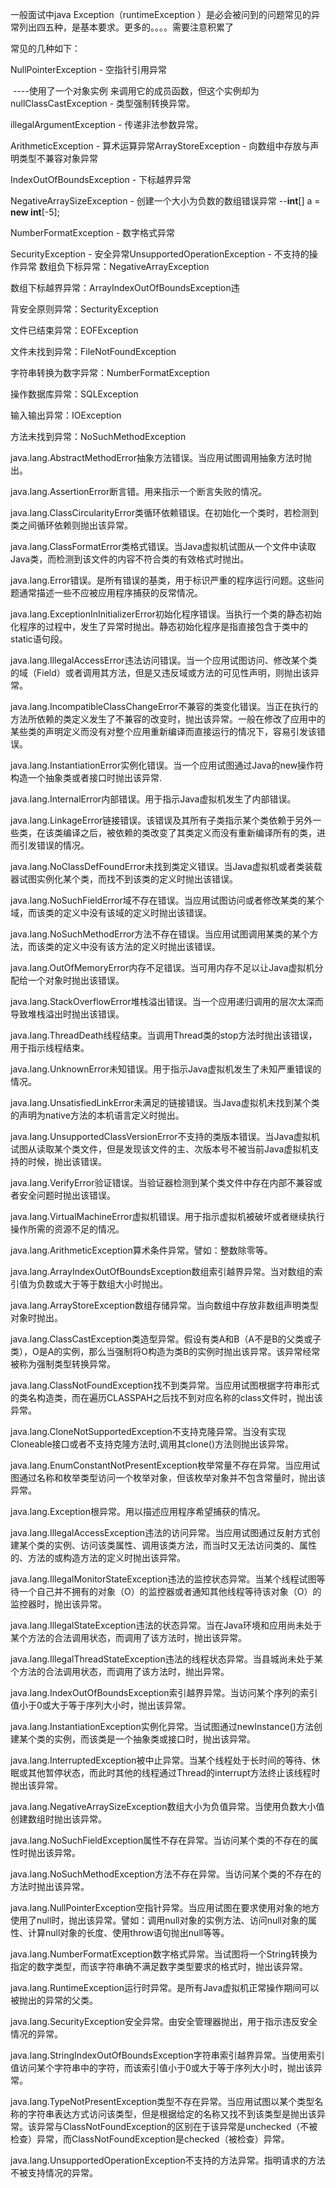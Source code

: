 一般面试中java Exception（runtimeException ）是必会被问到的问题常见的异常列出四五种，是基本要求。更多的。。。。需要注意积累了 

常见的几种如下： 



NullPointerException - 空指针引用异常  

​    ----使用了一个对象实例 来调用它的成员函数，但这个实例却为nullClassCastException - 类型强制转换异常。

illegalArgumentException - 传递非法参数异常。

ArithmeticException - 算术运算异常ArrayStoreException - 向数组中存放与声明类型不兼容对象异常

IndexOutOfBoundsException - 下标越界异常

NegativeArraySizeException - 创建一个大小为负数的数组错误异常    --**int**[] a = **new int**[-5];

NumberFormatException - 数字格式异常

SecurityException - 安全异常UnsupportedOperationException - 不支持的操作异常 
数组负下标异常：NegativeArrayException

数组下标越界异常：ArrayIndexOutOfBoundsException违

背安全原则异常：SecturityException

文件已结束异常：EOFException

文件未找到异常：FileNotFoundException

字符串转换为数字异常：NumberFormatException

操作数据库异常：SQLException

输入输出异常：IOException

方法未找到异常：NoSuchMethodException

java.lang.AbstractMethodError抽象方法错误。当应用试图调用抽象方法时抛出。

java.lang.AssertionError断言错。用来指示一个断言失败的情况。

java.lang.ClassCircularityError类循环依赖错误。在初始化一个类时，若检测到类之间循环依赖则抛出该异常。

java.lang.ClassFormatError类格式错误。当Java虚拟机试图从一个文件中读取Java类，而检测到该文件的内容不符合类的有效格式时抛出。

java.lang.Error错误。是所有错误的基类，用于标识严重的程序运行问题。这些问题通常描述一些不应被应用程序捕获的反常情况。

java.lang.ExceptionInInitializerError初始化程序错误。当执行一个类的静态初始化程序的过程中，发生了异常时抛出。静态初始化程序是指直接包含于类中的static语句段。

java.lang.IllegalAccessError违法访问错误。当一个应用试图访问、修改某个类的域（Field）或者调用其方法，但是又违反域或方法的可见性声明，则抛出该异常。

java.lang.IncompatibleClassChangeError不兼容的类变化错误。当正在执行的方法所依赖的类定义发生了不兼容的改变时，抛出该异常。一般在修改了应用中的某些类的声明定义而没有对整个应用重新编译而直接运行的情况下，容易引发该错误。

java.lang.InstantiationError实例化错误。当一个应用试图通过Java的new操作符构造一个抽象类或者接口时抛出该异常.

java.lang.InternalError内部错误。用于指示Java虚拟机发生了内部错误。

java.lang.LinkageError链接错误。该错误及其所有子类指示某个类依赖于另外一些类，在该类编译之后，被依赖的类改变了其类定义而没有重新编译所有的类，进而引发错误的情况。

java.lang.NoClassDefFoundError未找到类定义错误。当Java虚拟机或者类装载器试图实例化某个类，而找不到该类的定义时抛出该错误。

java.lang.NoSuchFieldError域不存在错误。当应用试图访问或者修改某类的某个域，而该类的定义中没有该域的定义时抛出该错误。

java.lang.NoSuchMethodError方法不存在错误。当应用试图调用某类的某个方法，而该类的定义中没有该方法的定义时抛出该错误。

java.lang.OutOfMemoryError内存不足错误。当可用内存不足以让Java虚拟机分配给一个对象时抛出该错误。

java.lang.StackOverflowError堆栈溢出错误。当一个应用递归调用的层次太深而导致堆栈溢出时抛出该错误。

java.lang.ThreadDeath线程结束。当调用Thread类的stop方法时抛出该错误，用于指示线程结束。

java.lang.UnknownError未知错误。用于指示Java虚拟机发生了未知严重错误的情况。

java.lang.UnsatisfiedLinkError未满足的链接错误。当Java虚拟机未找到某个类的声明为native方法的本机语言定义时抛出。

java.lang.UnsupportedClassVersionError不支持的类版本错误。当Java虚拟机试图从读取某个类文件，但是发现该文件的主、次版本号不被当前Java虚拟机支持的时候，抛出该错误。

java.lang.VerifyError验证错误。当验证器检测到某个类文件中存在内部不兼容或者安全问题时抛出该错误。

java.lang.VirtualMachineError虚拟机错误。用于指示虚拟机被破坏或者继续执行操作所需的资源不足的情况。

java.lang.ArithmeticException算术条件异常。譬如：整数除零等。

java.lang.ArrayIndexOutOfBoundsException数组索引越界异常。当对数组的索引值为负数或大于等于数组大小时抛出。

java.lang.ArrayStoreException数组存储异常。当向数组中存放非数组声明类型对象时抛出。

java.lang.ClassCastException类造型异常。假设有类A和B（A不是B的父类或子类），O是A的实例，那么当强制将O构造为类B的实例时抛出该异常。该异常经常被称为强制类型转换异常。

java.lang.ClassNotFoundException找不到类异常。当应用试图根据字符串形式的类名构造类，而在遍历CLASSPAH之后找不到对应名称的class文件时，抛出该异常。

java.lang.CloneNotSupportedException不支持克隆异常。当没有实现Cloneable接口或者不支持克隆方法时,调用其clone()方法则抛出该异常。

java.lang.EnumConstantNotPresentException枚举常量不存在异常。当应用试图通过名称和枚举类型访问一个枚举对象，但该枚举对象并不包含常量时，抛出该异常。

java.lang.Exception根异常。用以描述应用程序希望捕获的情况。

java.lang.IllegalAccessException违法的访问异常。当应用试图通过反射方式创建某个类的实例、访问该类属性、调用该类方法，而当时又无法访问类的、属性的、方法的或构造方法的定义时抛出该异常。

java.lang.IllegalMonitorStateException违法的监控状态异常。当某个线程试图等待一个自己并不拥有的对象（O）的监控器或者通知其他线程等待该对象（O）的监控器时，抛出该异常。

java.lang.IllegalStateException违法的状态异常。当在Java环境和应用尚未处于某个方法的合法调用状态，而调用了该方法时，抛出该异常。

java.lang.IllegalThreadStateException违法的线程状态异常。当县城尚未处于某个方法的合法调用状态，而调用了该方法时，抛出异常。

java.lang.IndexOutOfBoundsException索引越界异常。当访问某个序列的索引值小于0或大于等于序列大小时，抛出该异常。

java.lang.InstantiationException实例化异常。当试图通过newInstance()方法创建某个类的实例，而该类是一个抽象类或接口时，抛出该异常。

java.lang.InterruptedException被中止异常。当某个线程处于长时间的等待、休眠或其他暂停状态，而此时其他的线程通过Thread的interrupt方法终止该线程时抛出该异常。

java.lang.NegativeArraySizeException数组大小为负值异常。当使用负数大小值创建数组时抛出该异常。

java.lang.NoSuchFieldException属性不存在异常。当访问某个类的不存在的属性时抛出该异常。

java.lang.NoSuchMethodException方法不存在异常。当访问某个类的不存在的方法时抛出该异常。

java.lang.NullPointerException空指针异常。当应用试图在要求使用对象的地方使用了null时，抛出该异常。譬如：调用null对象的实例方法、访问null对象的属性、计算null对象的长度、使用throw语句抛出null等等。

java.lang.NumberFormatException数字格式异常。当试图将一个String转换为指定的数字类型，而该字符串确不满足数字类型要求的格式时，抛出该异常。

java.lang.RuntimeException运行时异常。是所有Java虚拟机正常操作期间可以被抛出的异常的父类。

java.lang.SecurityException安全异常。由安全管理器抛出，用于指示违反安全情况的异常。

java.lang.StringIndexOutOfBoundsException字符串索引越界异常。当使用索引值访问某个字符串中的字符，而该索引值小于0或大于等于序列大小时，抛出该异常。

java.lang.TypeNotPresentException类型不存在异常。当应用试图以某个类型名称的字符串表达方式访问该类型，但是根据给定的名称又找不到该类型是抛出该异常。该异常与ClassNotFoundException的区别在于该异常是unchecked（不被检查）异常，而ClassNotFoundException是checked（被检查）异常。

java.lang.UnsupportedOperationException不支持的方法异常。指明请求的方法不被支持情况的异常。
